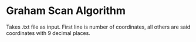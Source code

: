 # Graham Scan Algorithm
Takes .txt file as input. First line is number of coordinates, all others are said coordinates with 9 decimal places.
